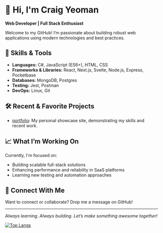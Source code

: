 # 👋 Hi, I'm Craig Yeoman

**Web Developer | Full Stack Enthusiast**

Welcome to my GitHub! I’m passionate about building robust web applications using modern technologies and best practices.

## 🚀 Skills & Tools

- **Languages:** C#, JavaScript (ES6+), HTML, CSS
- **Frameworks & Libraries:** React, Next.js, Svelte, Node.js, Express, Pocketbase
- **Databases:** MongoDB, Postgres
- **Testing:** Jest, Postman
- **DevOps:** Linux, Git

## 🛠️ Recent & Favorite Projects

- [portfolio](https://github.com/CraigYeoman/portfolio): My personal showcase site, demonstrating my skills and recent work.

## 📈 What I’m Working On

Currently, I'm focused on:
- Building scalable full-stack solutions
- Enhancing performance and reliability in SaaS platforms
- Learning new testing and automation approaches

## 🤝 Connect With Me

Want to connect or collaborate? Drop me a message on GitHub!

---

*Always learning. Always building. Let’s make something awesome together!*

[![Top Langs](https://github-readme-stats.vercel.app/api/top-langs/?username=craigyeoman)](https://github.com/craigyeoman/github-readme-stats)

<!--
**CraigYeoman/craigyeoman** is a ✨ _special_ ✨ repository because its `README.md` (this file) appears on your GitHub profile.

Here are some ideas to get you started:

- 🔭 I’m currently working on ...
- 🌱 I’m currently learning ...
- 👯 I’m looking to collaborate on ...
- 🤔 I’m looking for help with ...
- 💬 Ask me about ...
- 📫 How to reach me: ...
- 😄 Pronouns: ...
- ⚡ Fun fact: ...
-->
